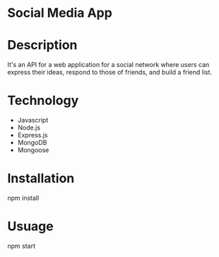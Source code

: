 # Social Media App

# Description

It's an API for a web application for a social network where users can express their ideas, respond to those of friends, and build a friend list.

# Technology

* Javascript
* Node.js
* Express.js
* MongoDB
* Mongoose

# Installation

npm install

# Usuage 

npm start
